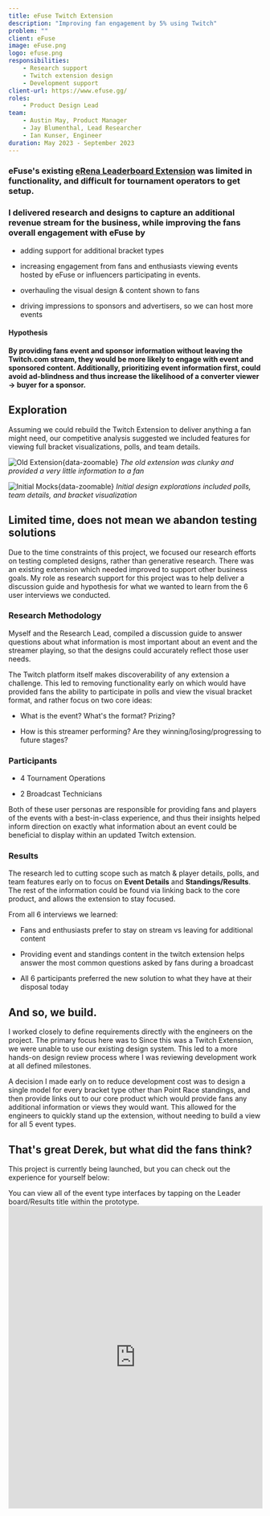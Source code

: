 ```yaml
---
title: eFuse Twitch Extension
description: "Improving fan engagement by 5% using Twitch"
problem: ""
client: eFuse
image: eFuse.png
logo: efuse.png
responsibilities:
    - Research support
    - Twitch extension design
    - Development support    
client-url: https://www.efuse.gg/
roles: 
    - Product Design Lead
team:
    - Austin May, Product Manager
    - Jay Blumenthal, Lead Researcher
    - Ian Kunser, Engineer
duration: May 2023 - September 2023
---
```

<section>

### eFuse's existing [eRena Leaderboard Extension](https://dashboard.twitch.tv/extensions/7n05t3351hle0tx07a4uejyjmk8aay-1.4.6) was limited in functionality, and difficult for tournament operators to get setup. 

### I delivered research and designs to capture an additional revenue stream for the business, while improving the fans overall engagement with eFuse by
- adding support for additional bracket types

- increasing engagement from fans and enthusiasts viewing events hosted by eFuse or influencers participating in events.

- overhauling the visual design & content shown to fans

- driving impressions to sponsors and advertisers, so we can host more events
</section>

<section>

#### Hypothesis
**By providing fans event and sponsor information without leaving the Twitch.com stream,  they would be more likely to engage with event and sponsored content. Additionally, prioritizing event information first, could avoid ad-blindness and thus increase the likelihood of a converter viewer -> buyer for a sponsor.**
</section>
<section>

## Exploration
Assuming we could rebuild the Twitch Extension to deliver anything a fan might need, our competitive analysis suggested we included features for viewing full bracket visualizations, polls, and team details. 

![Old Extension](/assets/projects/efuse/old-extension.png){data-zoomable}
*The old extension was clunky and provided a very little information to a fan* 

![Initial Mocks](/assets/projects/efuse/efuse-old-mocks.png){data-zoomable}
*Initial design explorations included polls, team details, and bracket visualization*
</section>
<section>

## Limited time, does not mean we abandon testing solutions
Due to the time constraints of this project, we focused our research efforts on testing completed designs, rather than generative research. There was an existing extension which needed improved to support other business goals. My role as research support for this project was to help deliver a discussion guide and hypothesis for what we wanted to learn from the 6 user interviews we conducted. 

### Research Methodology
Myself and the Research Lead, compiled a discussion guide to answer questions about what information is most important about an event and the streamer playing, so that the designs could accurately reflect those user needs. 

The Twitch platform itself makes discoverability of any extension a challenge. This led to removing functionality early on which would have provided fans the ability to participate in polls and view the visual bracket format, and rather focus on two core ideas: 
- What is the event? What's the format? Prizing?

- How is this streamer performing? Are they winning/losing/progressing to future stages?

### Participants
- 4 Tournament Operations

- 2 Broadcast Technicians

Both of these user personas are responsible for providing fans and players of the events with a best-in-class experience, and thus their insights helped inform direction on exactly what information about an event could be beneficial to display within an updated Twitch extension.

### Results
The research led to cutting scope such as match & player details, polls, and team features early on to focus on **Event Details** and **Standings/Results**. The rest of the information could be found via linking back to the core product, and allows the extension to stay focused.

From all 6 interviews we learned:
- Fans and enthusiasts prefer to stay on stream vs leaving for additional content

- Providing event and standings content in the twitch extension helps answer the most common questions asked by fans during a broadcast

- All 6 participants preferred the new solution to what they have at their disposal today
</section>
<section>

## And so, we build.
I worked closely to define requirements directly with the engineers on the project. The primary focus here was to  Since this was a Twitch Extension, we were unable to use our existing design system. This led to a more hands-on design review process where I was reviewing development work at all defined milestones. 

A decision I made early on to reduce development cost was to design a single model for every bracket type other than Point Race standings, and then provide links out to our core product which would provide fans any additional information or views they would want. This allowed for the engineers to quickly stand up the extension, without needing to build a view for all 5 event types.
</section>
<section>

## That's great Derek, but what did the fans think?
This project is currently being launched, but you can check out the experience for yourself below:
<div style="font-size:14px;">You can view all of the event type interfaces by tapping on the Leader board/Results title within the prototype.</div>
<iframe style="border: 1px solid rgba(0, 0, 0, 0.1);" width="100%" height="600" src="https://www.figma.com/embed?embed_host=share&url=https%3A%2F%2Fwww.figma.com%2Fproto%2FmauJERpc2w2i6EteeTsLd0%2FTwitch-Extension%3Fpage-id%3D226%253A143151%26type%3Ddesign%26node-id%3D226-157507%26viewport%3D401%252C-120%252C0.05%26t%3Dx4POUBsirglu2NmA-1%26scaling%3Dmin-zoom%26starting-point-node-id%3D226%253A157507%26mode%3Ddesign" allowfullscreen></iframe>
</section>